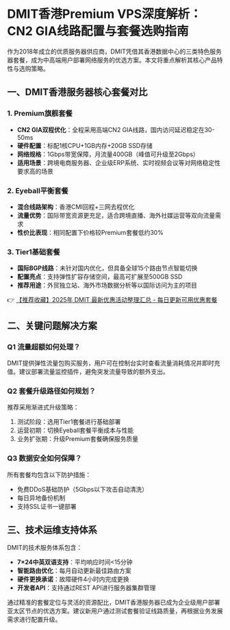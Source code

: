 # DMIT香港Premium VPS深度解析：CN2 GIA线路配置与套餐选购指南

作为2018年成立的优质服务器供应商，DMIT凭借其香港数据中心的三类特色服务器套餐，成为中高端用户部署网络服务的优选方案。本文将重点解析其核心产品特性与选购策略。

## 一、DMIT香港服务器核心套餐对比

### 1. Premium旗舰套餐
- **CN2 GIA双程优化**：全程采用高端CN2 GIA线路，国内访问延迟稳定在30-50ms
- **硬件配置**：标配1核CPU+1GB内存+20GB SSD存储
- **网络规格**：1Gbps带宽保障，月流量400GB（峰值可升级至2Gbps）
- **适用场景**：跨境电商服务器、企业级ERP系统、实时视频会议等对网络稳定性要求高的场景

### 2. Eyeball平衡套餐
- **混合线路架构**：香港CMI回程+三网去程优化
- **流量优势**：国际带宽资源更充足，适合跨境直播、海外社媒运营等双向流量需求
- **性价比表现**：相同配置下价格较Premium套餐低约30%

### 3. Tier1基础套餐
- **国际BGP线路**：未针对国内优化，但具备全球15个路由节点智能切换
- **配置亮点**：支持弹性扩容存储空间，最高可扩展至500GB SSD
- **推荐用途**：外贸独立站、海外市场数据分析等以国际访问为主的项目

👉 [【推荐收藏】2025年 DMIT 最新优惠活动整理汇总 - 每日更新可用优惠套餐](https://bit.ly/dmit_coupon)

## 二、关键问题解决方案

### Q1 流量超额如何处理？
DMIT提供弹性流量包购买服务，用户可在控制台实时查看流量消耗情况并即时充值。建议部署流量监控插件，避免突发流量导致的额外支出。

### Q2 套餐升级路径如何规划？
推荐采用渐进式升级策略：
1. 测试阶段：选用Tier1套餐进行基础部署
2. 运营初期：切换Eyeball套餐平衡成本与性能
3. 业务扩张期：升级Premium套餐确保服务质量

### Q3 数据安全如何保障？
所有套餐均包含以下防护措施：
- 免费DDoS基础防护（5Gbps以下攻击自动清洗）
- 每日异地备份机制
- 支持SSL证书一键部署

## 三、技术运维支持体系
DMIT的技术服务体系包含：
- **7×24中英双语支持**：平均响应时间<15分钟
- **智能路由优化**：每月自动更新最佳路由方案
- **硬件更换承诺**：故障硬件4小时内完成更换
- **开发者API**：支持通过REST API进行服务器集群管理

通过精准的套餐定位与灵活的资源配比，DMIT香港服务器已成为企业级用户部署亚太区节点的优选方案。建议新用户通过测试套餐验证线路质量，再根据业务发展需求进行配置升级。